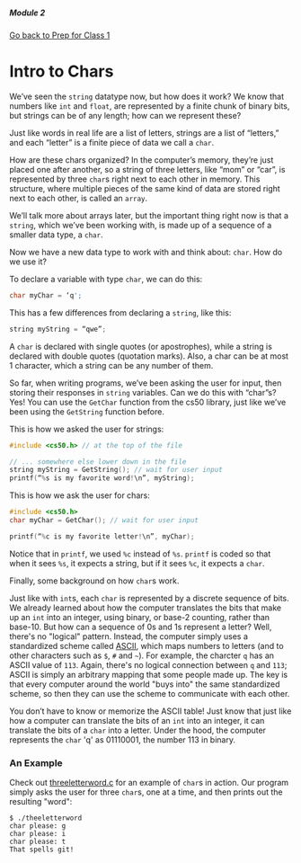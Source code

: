 ##### Module 2
[Go back to Prep for Class 1](../../class1-prep) 
# Intro to Chars

We’ve seen the `string` datatype now, but how does it work?  We know that numbers like `int` and `float`, are represented by a finite chunk of binary bits, but strings can be of any length; how can we represent these?

Just like words in real life are a list of letters, strings are a list of “letters,” and each “letter” is a finite piece of data we call a `char`.

How are these chars organized?  In the computer’s memory, they’re just placed one after another, so a string of three letters, like “mom” or “car”, is represented by three `char`s right next to each other in memory.  This structure, where multiple pieces of the same kind of data are stored right next to each other, is called an `array`.

We’ll talk more about arrays later, but the important thing right now is that a `string`, which we’ve been working with, is made up of a sequence of a smaller data type, a `char`.

Now we have a new data type to work with and think about: `char`.  How do we use it?

To declare a variable with type `char`, we can do this:

```c
char myChar = ‘q';
```

This has a few differences from declaring a `string`, like this:

```c
string myString = “qwe”;
```

A `char` is declared with single quotes (or apostrophes), while a string is declared with double quotes (quotation marks).  Also, a char can be at most 1 character, which a string can be any number of them.

So far, when writing programs, we’ve been asking the user for input, then storing their responses in `string` variables.  Can we do this with “char”s?  Yes!  You can use the `GetChar` function from the cs50 library, just like we’ve been using the `GetString` function before.

This is how we asked the user for strings:
```c
#include <cs50.h> // at the top of the file

// ... somewhere else lower down in the file
string myString = GetString(); // wait for user input
printf(“%s is my favorite word!\n”, myString);
```

This is how we ask the user for chars:
```c
#include <cs50.h>
char myChar = GetChar(); // wait for user input

printf(“%c is my favorite letter!\n”, myChar);
```

Notice that in `printf`, we used `%c` instead of `%s`.  `printf` is coded so that when it sees `%s`, it expects a string, but if it sees `%c`, it expects a `char`.

Finally, some background on how `char`s work.

Just like with `int`s, each `char` is represented by a discrete sequence of bits.  We already learned about how the computer translates the bits that make up an `int` into an integer, using binary, or base-2 counting, rather than base-10. But how can a sequence of 0s and 1s represent a letter? Well, there's no "logical" pattern. Instead, the computer simply uses a standardized scheme called <a href="http://www.asciitable.com" target="_blank">ASCII</a>, which maps numbers to letters (and to other characters such as `$`, `#` and `~`). For example, the charcter `q` has an ASCII value of `113`. Again, there's no logical connection between `q` and `113`; ASCII is simply an arbitrary mapping that some people made up. The key is that every computer around the world "buys into" the same standardized scheme, so then they can use the scheme to communicate with each other.

You don’t have to know or memorize the ASCII table!  Just know that just like how a computer can translate the bits of an `int` into an integer, it can translate the bits of a `char` into a letter. Under the hood, the computer represents the `char` 'q' as 01110001, the number 113 in binary.

### An Example

Check out <a href="threeletterword.c">threeletterword.c</a> for an example of `char`s in action. Our program simply asks the user for three `char`s, one at a time, and then prints out the resulting "word":
```
$ ./theeletterword
char please: g
char please: i
char please: t
That spells git!
```
